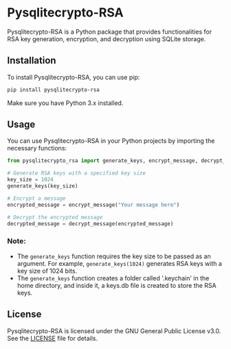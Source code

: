 # Pysqlitecrypto-RSA

Pysqlitecrypto-RSA is a Python package that provides functionalities for RSA key generation, encryption, and decryption using SQLite storage.



## Installation

To install Pysqlitecrypto-RSA, you can use pip:

```bash
pip install pysqlitecrypto-rsa
```

Make sure you have Python 3.x installed.

## Usage

You can use Pysqlitecrypto-RSA in your Python projects by importing the necessary functions:

```python
from pysqlitecrypto_rsa import generate_keys, encrypt_message, decrypt_message

# Generate RSA keys with a specified key size
key_size = 1024
generate_keys(key_size)

# Encrypt a message
encrypted_message = encrypt_message("Your message here")

# Decrypt the encrypted message
decrypted_message = decrypt_message(encrypted_message)
```

### Note:

- The `generate_keys` function requires the key size to be passed as an argument. For example, `generate_keys(1024)` generates RSA keys with a key size of 1024 bits.
- The `generate_keys` function creates a folder called '.keychain' in the home directory, and inside it, a keys.db file is 
  created to store the RSA keys.

## License

Pysqlitecrypto-RSA is licensed under the GNU General Public License v3.0. See the [LICENSE](LICENSE) file for details.
